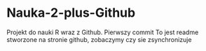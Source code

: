 # Nauka-2-plus-Github
Projekt do nauki R wraz z Github. Pierwszy commit
To jest readme stworzone na stronie github, zobaczymy czy sie zsynchronizuje
